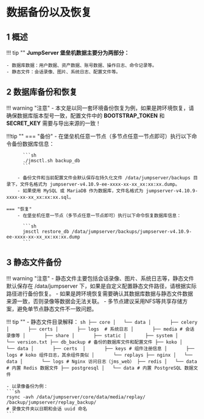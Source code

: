 # 数据备份以及恢复

## 1 概述

!!! tip ""
    **JumpServer 堡垒机数据主要分为两部分：**

    - 数据库数据：用户数据、资产数据、账号数据、操作日志、命令记录等。
    - 静态文件：会话录像、图片、系统日志、配置文件等。

## 2 数据库备份和恢复

!!! warning "注意"
    - 本文是以同一套环境备份恢复为例，如果是跨环境恢复，请确保数据库版本型号一致，配置文件中的 **BOOTSTRAP_TOKEN** 和 **SECRET_KEY** 需要与导出来源的一致！

!!!tip ""
    === "备份"
        - 在堡垒机任意一节点（多节点任意一节点即可）执行以下命令备份数据库信息：

          ```sh
          ./jmsctl.sh backup_db
          ```

        - 备份文件和当前配置文件会默认保存在持久化文件 /data/jumpserver/backups 目录下，文件名格式为 jumpserver-v4.10.9-ee-xxxx-xx-xx_xx:xx:xx.dump。
        - 如果使用 MySQL 或 MariaDB 作为数据库，文件名格式为 jumpserver-v4.10.9-xxxx-xx-xx_xx:xx:xx.sql。
        
    === "恢复"
        - 在堡垒机任意一节点（多节点任意一节点即可）执行以下命令恢复数据库信息：

          ```sh
          jmsctl restore_db /data/jumpserver/backups/jumpserver-v4.10.9-ee-xxxx-xx-xx_xx:xx:xx.dump
          ```

## 3 静态文件备份

!!! warning "注意"
    - 静态文件主要包括会话录像、图片、系统日志等，静态文件默认保存在 /data/jumpserver 下，如果是自定义配置静态文件路径，请根据实际路径进行备份恢复。
    - 如果是跨环境恢复需要确认其数据库数据与静态文件数据来源一致，否则录像等数据会无法关联。
    - 多节点建议采用NFS等共享存储方案，避免单节点静态文件不一致问题。

!!! tip ""
    - 静态文件目录解释：
    ```sh
    ├── core
    │   └── data
    │       ├── celery
    │       ├── certs
    │       ├── logs  # 系统日志
    │       ├── media # 会话录像等
    │       ├── share
    │       ├── static
    │       ├── system
    │       └── version.txt
    ├── db_backup # 备份的数据库文件和配置文件
    ├── koko
    │   └── data
    │       ├── certs 
    │       ├── keys # 组件注册信息
    │       ├── logs # koko 组件日志，其余组件类似
    │       └── replays
    ├── nginx
    │   └── data
    │       └── logs # Nginx 访问日志（jms_web）
    ├── redis
    │   └── data # 内置 Redis 数据文件
    ├── postgresql
    │   └── data # 内置 PostgreSQL 数据文件
    ```
    
    - 以录像备份为例：
    ```sh
    rsync -avh /data/jumpserver/core/data/media/replay/ /backup/jumpserver/replay_backup/
    # 录像文件夹以日期和会话 uuid 命名
    ```